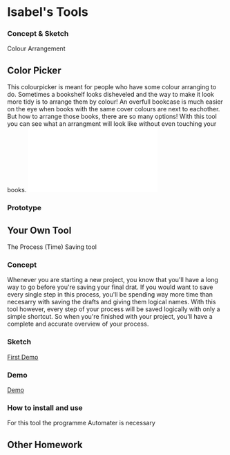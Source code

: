 # Isabel's Tools



### Concept & Sketch

Colour Arrangement

## Color Picker
This colourpicker is meant for people who have some colour arranging to do. Sometimes a bookshelf looks disheveled and the way to make it look more tidy is to arrange them by colour! An overfull bookcase is much easier on the eye when books with the same cover colours are next to eachother. But how to arrange those books, there are so many options! With this tool you can see what an arrangment will look like without even touching your books. 
![First sketches](Tool.pdf)


### Prototype



## Your Own Tool
The Process (Time) Saving tool 

### Concept
Whenever you are starting a new project, you know that you'll have a long way to go before you're saving your final drat. If you would want to save every single step in this process, you'll be spending way more time than necesarry with saving the drafts and giving them logical names. With this tool however, every step of your process will be saved logically with only a simple shortcut. So when you're finished with your project, you'll have a complete and accurate overview of your process.  

### Sketch

[First Demo](https://youtu.be/Mq6XL97MuTI)

### Demo

[Demo](https://youtu.be/qmpadSlmjW0)

### How to install and use

For this tool the programme Automater is necessary 

## Other Homework

